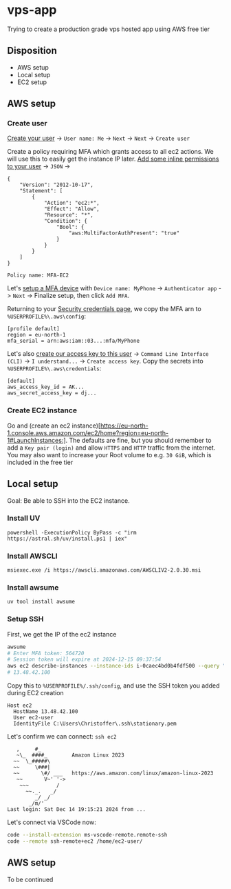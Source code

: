 # vps-app
Trying to create a production grade vps hosted app using AWS free tier

## Disposition
- AWS setup
- Local setup
- EC2 setup

## AWS setup
### Create user
[Create your user](https://us-east-1.console.aws.amazon.com/iam/home?region=eu-north-1#/users/create) -> `User name: Me` -> `Next` -> `Next` -> `Create user`

Create a policy requiring MFA which grants access to all ec2 actions. We will use this to easily get the instance IP later.  [Add some inline permissions to your user](https://us-east-1.console.aws.amazon.com/iam/home?region=eu-north-1#/users/details/Me/createPolicy?step=addPermissions) -> `JSON` -> 
```
{
	"Version": "2012-10-17",
	"Statement": [
		{
			"Action": "ec2:*",
			"Effect": "Allow",
			"Resource": "*",
			"Condition": {
				"Bool": {
					"aws:MultiFactorAuthPresent": "true"
				}
			}
		}
	]
}
```
`Policy name: MFA-EC2`

Let's [setup a MFA device](https://us-east-1.console.aws.amazon.com/iam/home?region=eu-north-1#/users/details/Me/mfa) with `Device name: MyPhone` -> `Authenticator app` -> `Next` -> Finalize setup, then click `Add MFA`.

Returning to your [Security credentials page](https://us-east-1.console.aws.amazon.com/iam/home?region=eu-north-1#/users/details/Me?section=security_credentials), we copy the MFA arn to `%USERPROFILE%\.aws\config`:
```
[profile default]
region = eu-north-1
mfa_serial = arn:aws:iam::03...:mfa/MyPhone
```

Let's also [create our access key to this user](https://us-east-1.console.aws.amazon.com/iam/home?region=eu-north-1#/users/details/Me/create-access-key) -> `Command Line Interface (CLI)` -> `I understand...` -> `Create access key`. Copy the secrets into `%USERPROFILE%\.aws\credentials`:
```
[default]
aws_access_key_id = AK...
aws_secret_access_key = dj...
```

### Create EC2 instance
Go and (create an ec2 instance)[https://eu-north-1.console.aws.amazon.com/ec2/home?region=eu-north-1#LaunchInstances:]. The defaults are fine, but you should remember to add a `Key pair (login)` and allow `HTTPS` and `HTTP` traffic from the internet. You may also want to increase your Root volume to e.g. `30 GiB`, which is included in the free tier

## Local setup
Goal: Be able to SSH into the EC2 instance.

### Install UV
`powershell -ExecutionPolicy ByPass -c "irm https://astral.sh/uv/install.ps1 | iex"`
### Install AWSCLI
`msiexec.exe /i https://awscli.amazonaws.com/AWSCLIV2-2.0.30.msi`
### Install awsume
`uv tool install awsume`
### Setup SSH
First, we get the IP of the ec2 instance
```sh
awsume
# Enter MFA token: 564720
# Session token will expire at 2024-12-15 09:37:54
aws ec2 describe-instances --instance-ids i-0caec4bd0b4fdf500 --query "Reservations[*].Instances[*].PublicIpAddress" --output text
# 13.48.42.100
```
Copy this to `%USERPROFILE%/.ssh/config`, and use the SSH token you added during EC2 creation 
```
Host ec2
  HostName 13.48.42.100
  User ec2-user
  IdentityFile C:\Users\Christoffer\.ssh\stationary.pem
```
Let's confirm we can connect: `ssh ec2`
```
   ,     #_
   ~\_  ####_        Amazon Linux 2023
  ~~  \_#####\
  ~~     \###|
  ~~       \#/ ___   https://aws.amazon.com/linux/amazon-linux-2023
   ~~       V~' '->
    ~~~         /
      ~~._.   _/
         _/ _/
       _/m/'
Last login: Sat Dec 14 19:15:21 2024 from ...
```
Let's connect via VSCode now: 
```sh
code --install-extension ms-vscode-remote.remote-ssh
code --remote ssh-remote+ec2 /home/ec2-user/
```

## AWS setup
To be continued
